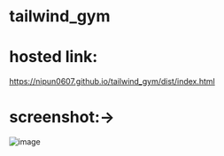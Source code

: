 # tailwind_gym
# hosted link:
https://nipun0607.github.io/tailwind_gym/dist/index.html
# screenshot:->
![image](https://github.com/nipun0607/tailwind_gym/assets/126556793/3309f8cb-cd0a-4272-9fe4-788793bd48b4)
